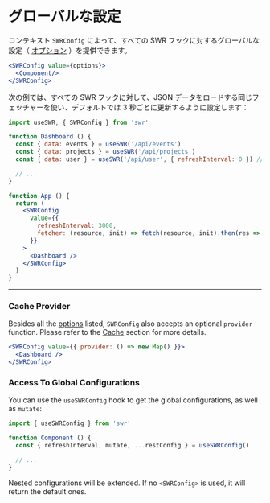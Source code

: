 # グローバルな設定

コンテキスト `SWRConfig` によって、すべての SWR フックに対するグローバルな設定（ [オプション](/docs/options) ）を提供できます。

```jsx
<SWRConfig value={options}>
  <Component/>
</SWRConfig>
```

次の例では、すべての SWR フックに対して、JSON データをロードする同じフェッチャーを使い、デフォルトでは 3 秒ごとに更新するように設定します：

```jsx
import useSWR, { SWRConfig } from 'swr'

function Dashboard () {
  const { data: events } = useSWR('/api/events')
  const { data: projects } = useSWR('/api/projects')
  const { data: user } = useSWR('/api/user', { refreshInterval: 0 }) // オーバーライド

  // ...
}

function App () {
  return (
    <SWRConfig 
      value={{
        refreshInterval: 3000,
        fetcher: (resource, init) => fetch(resource, init).then(res => res.json())
      }}
    >
      <Dashboard />
    </SWRConfig>
  )
}
```

---

### Cache Provider

Besides all the [options](/docs/options) listed, `SWRConfig` also accepts an optional `provider` function. Please refer to the [Cache](/docs/cache) section for more details.

```jsx
<SWRConfig value={{ provider: () => new Map() }}>
  <Dashboard />
</SWRConfig>
```

### Access To Global Configurations

You can use the `useSWRConfig` hook to get the global configurations, as well as `mutate`:

```jsx
import { useSWRConfig } from 'swr'

function Component () {
  const { refreshInterval, mutate, ...restConfig } = useSWRConfig()

  // ...
}
```

Nested configurations will be extended. If no `<SWRConfig>` is used, it will return the default ones.
